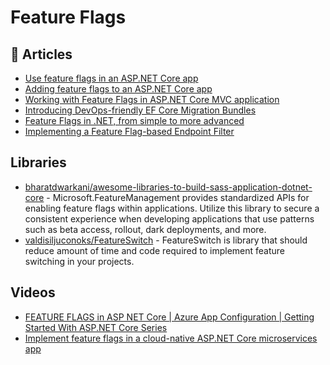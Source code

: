 
# Feature Flags

## 📝 Articles
- [Use feature flags in an ASP.NET Core app](https://docs.microsoft.com/en-us/azure/azure-app-configuration/use-feature-flags-dotnet-core?tabs=core5x)
- [Adding feature flags to an ASP.NET Core app](https://dotnetthoughts.net/adding-feature-flags-to-an-asp-net-core-app-part1/)
- [Working with Feature Flags in ASP.NET Core MVC application](https://dotnetthoughts.net/adding-feature-flags-to-an-asp-net-core-app-part2/)
- [Introducing DevOps-friendly EF Core Migration Bundles](https://devblogs.microsoft.com/dotnet/introducing-devops-friendly-ef-core-migration-bundles/)
- [Feature Flags in .NET, from simple to more advanced](https://dev.to/timdeschryver/feature-flags-in-net-from-simple-to-more-advanced-18og)
- [Implementing a Feature Flag-based Endpoint Filter](https://timdeschryver.dev/blog/implementing-a-feature-flag-based-endpoint-filter)

## Libraries
- [bharatdwarkani/awesome-libraries-to-build-sass-application-dotnet-core](https://github.com/bharatdwarkani/awesome-libraries-to-build-sass-application-dotnet-core) - Microsoft.FeatureManagement provides standardized APIs for enabling feature flags within applications. Utilize this library to secure a consistent experience when developing applications that use patterns such as beta access, rollout, dark deployments, and more.
- [valdisiljuconoks/FeatureSwitch](https://github.com/valdisiljuconoks/FeatureSwitch) - FeatureSwitch is library that should reduce amount of time and code required to implement feature switching in your projects.

## Videos
- [FEATURE FLAGS in ASP NET Core | Azure App Configuration | Getting Started With ASP.NET Core Series](https://www.youtube.com/watch?v=qtp90IYMRh8)
- [Implement feature flags in a cloud-native ASP.NET Core microservices app](https://docs.microsoft.com/en-us/learn/modules/microservices-configuration-aspnet-core)